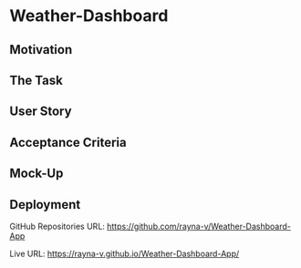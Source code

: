 # Weather-Dashboard

## Motivation

## The Task

## User Story

## Acceptance Criteria

## Mock-Up

## Deployment

GitHub Repositories URL: https://github.com/rayna-v/Weather-Dashboard-App

Live URL: https://rayna-v.github.io/Weather-Dashboard-App/



